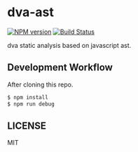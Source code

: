 # dva-ast

[![NPM version](https://img.shields.io/npm/v/dva-ast.svg?style=flat)](https://npmjs.org/package/dva-ast)
[![Build Status](https://img.shields.io/travis/dvajs/dva-ast.svg?style=flat)](https://travis-ci.org/dvajs/dva-ast)

dva static analysis based on javascript ast.

## Development Workflow

After cloning this repo.

```bash
$ npm install
$ npm run debug
```

## LICENSE

MIT
